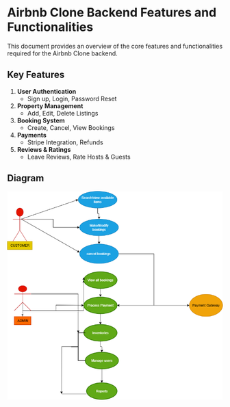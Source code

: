 # Airbnb Clone Backend Features and Functionalities

This document provides an overview of the core features and functionalities required for the Airbnb Clone backend.

## **Key Features**
1. **User Authentication**
   - Sign up, Login, Password Reset
2. **Property Management**
   - Add, Edit, Delete Listings
3. **Booking System**
   - Create, Cancel, View Bookings
4. **Payments**
   - Stripe Integration, Refunds
5. **Reviews & Ratings**
   - Leave Reviews, Rate Hosts & Guests

## **Diagram**
![Airbnb Backend Features](alx-bookings-uc.drawio.png)

